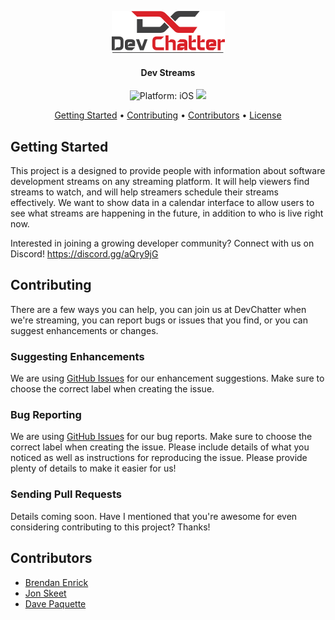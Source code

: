 <p align="center">
  <a href="#" alt="DevStreams" width="200"><img src="DevChatterLogo.png"></a>
</p>
<h4 align="center">Dev Streams</h4>

<p align="center">
<img src="https://img.shields.io/badge/Platform-.NET Core 2.1-lightgrey.svg" style="max-height: 300px;" alt="Platform: iOS">
<a href="https://discord.gg/aQry9jG"><img src="https://img.shields.io/badge/Discord-DevChatter-red.svg" style="max-height: 300px;"></a>
</p>

<p align="center">
  <a href="#getting-started">Getting Started</a> •
  <a href="#contributing">Contributing</a> •
  <a href="#contributors">Contributors</a> •
  <a href="#license">License</a>
</p>

## Getting Started
This project is a designed to provide people with information about software development streams on any streaming platform. It will help viewers find streams to watch, and will help streamers schedule their streams effectively. We want to show data in a calendar interface to allow users to see what streams are happening in the future, in addition to who is live right now.

Interested in joining a growing developer community? Connect with us on Discord! https://discord.gg/aQry9jG

## Contributing
There are a few ways you can help, you can join us at DevChatter when we're streaming, you can report bugs or issues that you find, or you can suggest enhancements or changes.

### Suggesting Enhancements
We are using [GitHub Issues](https://github.com/DevChatter/DevStreams/issues) for our enhancement suggestions. Make sure to choose the correct label when creating the issue.

### Bug Reporting
We are using [GitHub Issues](https://github.com/DevChatter/DevStreams/issues) for our bug reports. Make sure to choose the correct label when creating the issue. Please include details of what you noticed as well as instructions for reproducing the issue. Please provide plenty of details to make it easier for us!

### Sending Pull Requests
Details coming soon.
Have I mentioned that you're awesome for even considering contributing to this project? Thanks!

## Contributors
* [Brendan Enrick](https://github.com/benrick)
* [Jon Skeet](https://github.com/jskeet)
* [Dave Paquette](https://github.com/dpaquette)

